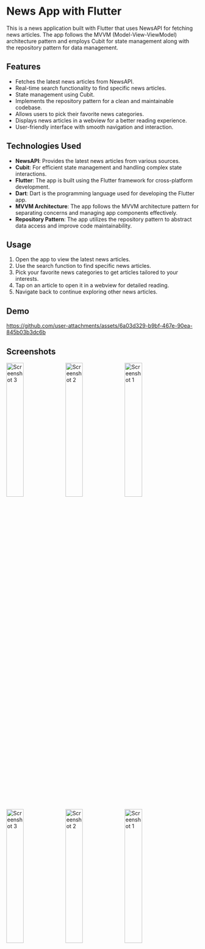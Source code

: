 # News App with Flutter

This is a news application built with Flutter that uses NewsAPI for fetching news articles. The app follows the MVVM (Model-View-ViewModel) architecture pattern and employs Cubit for state management along with the repository pattern for data management.

## Features

- Fetches the latest news articles from NewsAPI.
- Real-time search functionality to find specific news articles.
- State management using Cubit.
- Implements the repository pattern for a clean and maintainable codebase.
- Allows users to pick their favorite news categories.
- Displays news articles in a webview for a better reading experience.
- User-friendly interface with smooth navigation and interaction.

## Technologies Used

- **NewsAPI**: Provides the latest news articles from various sources.
- **Cubit**: For efficient state management and handling complex state interactions.
- **Flutter**: The app is built using the Flutter framework for cross-platform development.
- **Dart**: Dart is the programming language used for developing the Flutter app.
- **MVVM Architecture**: The app follows the MVVM architecture pattern for separating concerns and managing app components effectively.
- **Repository Pattern**: The app utilizes the repository pattern to abstract data access and improve code maintainability.

## Usage

1. Open the app to view the latest news articles.
2. Use the search function to find specific news articles.
3. Pick your favorite news categories to get articles tailored to your interests.
4. Tap on an article to open it in a webview for detailed reading.
5. Navigate back to continue exploring other news articles.
   
## Demo 


https://github.com/user-attachments/assets/6a03d329-b9bf-467e-90ea-845b03b3dc6b



## Screenshots
<img src="https://github.com/M-Tash/news/assets/158067954/2a00cdf0-0525-4f87-8f2c-e98c0b15526d" alt="Screenshot 3" width="30%">
<img src="https://github.com/M-Tash/news/assets/158067954/90339b64-2d33-4d5d-8e20-aca7b83fab58" alt="Screenshot 2" width="30%">
<img src="https://github.com/M-Tash/news/assets/158067954/b04814de-3009-45ed-b0ed-c6c68c246d8e" alt="Screenshot 1" width="30%">
<img src="https://github.com/M-Tash/news/assets/158067954/fda07aa0-8ec5-400c-a87a-ccd0a0e7e56e" alt="Screenshot 3" width="30%">
<img src="https://github.com/M-Tash/news/assets/158067954/792f0080-5ec1-47b2-8318-ab02cb7659ba" alt="Screenshot 2" width="30%">
<img src="https://github.com/M-Tash/news/assets/158067954/70124d1b-b80d-467a-b457-cd8602de03f9" alt="Screenshot 1" width="30%">



